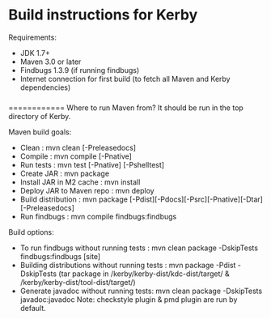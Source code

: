Build instructions for Kerby
============
Requirements:
* JDK 1.7+
* Maven 3.0 or later
* Findbugs 1.3.9 (if running findbugs)
* Internet connection for first build (to fetch all Maven and Kerby dependencies)

###
============
Where to run Maven from?
It should be run in the top directory of Kerby.

Maven build goals:

* Clean         : mvn clean [-Preleasedocs]
* Compile       : mvn compile [-Pnative]
* Run tests     : mvn test [-Pnative] [-Pshelltest]
* Create JAR    : mvn package
* Install JAR in M2 cache   : mvn install
* Deploy JAR to Maven repo  : mvn deploy
* Build distribution        : mvn package [-Pdist][-Pdocs][-Psrc][-Pnative][-Dtar][-Preleasedocs]
* Run findbugs   : mvn compile findbugs:findbugs

Build options:

* To run findbugs without running tests : mvn clean package -DskipTests findbugs:findbugs [site]
* Building distributions  without running tests : mvn package -Pdist -DskipTests (tar package in /kerby/kerby-dist/kdc-dist/target/ & /kerby/kerby-dist/tool-dist/target/)
* Generate javadoc without running tests: mvn clean package -DskipTests javadoc:javadoc
Note: checkstyle plugin & pmd plugin are run by default.